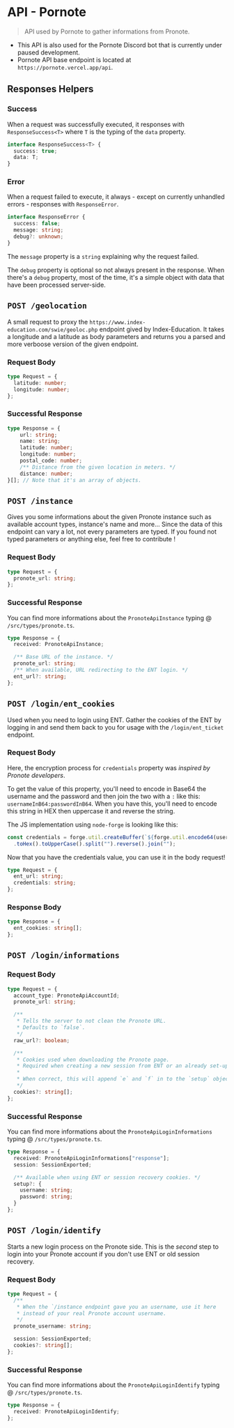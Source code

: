 # API - Pornote

> API used by Pornote to gather informations from Pronote.

- This API is also used for the Pornote Discord bot that is currently under paused development.
- Pornote API base endpoint is located at `https://pornote.vercel.app/api`.

## Responses Helpers

### Success

When a request was successfully executed, it responses with `ResponseSuccess<T>` where
`T` is the typing of the `data` property. 

```typescript
interface ResponseSuccess<T> {
  success: true;
  data: T;
}
```

### Error

When a request failed to execute, it always - except on currently unhandled errors - responses with `ResponseError`.

```typescript
interface ResponseError {
  success: false;
  message: string;
  debug?: unknown;
}
```

The `message` property is a `string` explaining why the request failed.

The `debug` property is optional so not always present in the response.
When there's a `debug` property, most of the time, it's a simple object with data that
have been processed server-side.

## `POST /geolocation`

A small request to proxy the `https://www.index-education.com/swie/geoloc.php` endpoint gived by Index-Education.
It takes a longitude and a latitude as body parameters and returns you a parsed and more verboose version of the given endpoint. 

### Request Body

```typescript
type Request = {
  latitude: number;
  longitude: number;
};
```

### Successful Response

```typescript
type Response = {
    url: string;
    name: string;
    latitude: number;
    longitude: number;
    postal_code: number;
    /** Distance from the given location in meters. */
    distance: number;
}[]; // Note that it's an array of objects.
```

## `POST /instance`

Gives you some informations about the given Pronote instance such as available account types, instance's name and more...
Since the data of this endpoint can vary a lot, not every parameters are typed.
If you found not typed parameters or anything else, feel free to contribute !

### Request Body

```typescript
type Request = {
  pronote_url: string;
};
```

### Successful Response

You can find more informations about the `PronoteApiInstance` typing @ `/src/types/pronote.ts`.

```typescript
type Response = {
  received: PronoteApiInstance;

  /** Base URL of the instance. */
  pronote_url: string;
  /** When available, URL redirecting to the ENT login. */
  ent_url?: string;
};
```

## `POST /login/ent_cookies`

Used when you need to login using ENT. Gather the cookies of the ENT by logging in and send them back to you for usage with the `/login/ent_ticket` endpoint.

### Request Body

Here, the encryption process for `credentials` property was *inspired by Pronote developers*.

To get the value of this property, you'll need to encode in Base64 the username and the password and then join the two with a `:` like this: `usernameInB64:passwordInB64`. When you have this, you'll need to encode this string in HEX then uppercase it and reverse the string.

The JS implementation using `node-forge` is looking like this:
```typescript
const credentials = forge.util.createBuffer(`${forge.util.encode64(username)}:${forge.util.encode64(password)}`)
  .toHex().toUpperCase().split("").reverse().join("");
```

Now that you have the credentials value, you can use it in the body request!

```typescript
type Request = {
  ent_url: string;
  credentials: string;
};
```

### Response Body

```typescript
type Response = {
  ent_cookies: string[];
};
```

## `POST /login/informations`

### Request Body

```typescript
type Request = {  
  account_type: PronoteApiAccountId;
  pronote_url: string;

  /**
   * Tells the server to not clean the Pronote URL.
   * Defaults to `false`.
   */
  raw_url?: boolean;

  /**
   * Cookies used when downloading the Pronote page.
   * Required when creating a new session from ENT or an already set-up session.
   *
   * When correct, this will append `e` and `f` in to the `setup` object.
   */
  cookies?: string[];
};
```

### Successful Response

You can find more informations about the `PronoteApiLoginInformations` typing @ `/src/types/pronote.ts`.

```typescript
type Response = {
  received: PronoteApiLoginInformations["response"];
  session: SessionExported;

  /** Available when using ENT or session recovery cookies. */
  setup?: {
    username: string;
    password: string;
  }
};
```

## `POST /login/identify`

Starts a new login process on the Pronote side. This is the *second* step to login into your Pronote account if you don't use ENT or old session recovery.

### Request Body

```typescript
type Request = {
  /**
   * When the `/instance endpoint gave you an username, use it here
   * instead of your real Pronote account username.
   */
  pronote_username: string;

  session: SessionExported;
  cookies?: string[];
};
```

### Successful Response

You can find more informations about the `PronoteApiLoginIdentify` typing @ `/src/types/pronote.ts`.

```typescript
type Response = {
  received: PronoteApiLoginIdentify;
};
```

